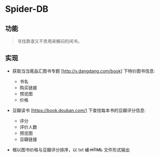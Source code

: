 # Spider-DB

## 功能

> 寻找靠谱又不贵用来解闷的闲书。

## 实现

* 获取当当尾品汇图书专题 [http://v.dangdang.com/book] 下特价图书信息:
  * 书名
  * 购买链接
  * 预览图
  * 价格
  
* 豆瓣读书 [https://book.douban.com/] 下查找每本书的豆瓣评分信息:
  * 评分
  * 评价人数
  * 预览图
  * 豆瓣链接
  
* 根以图书价格与豆瓣评分排序，以 txt ~~或 HTML~~ 文件形式输出
